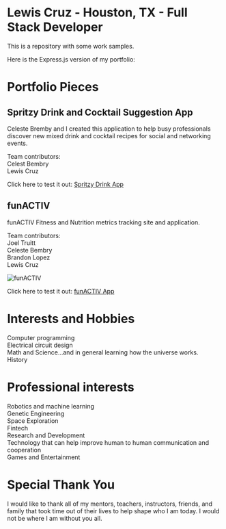 # Lewis Cruz - Houston, TX - Full Stack Developer

This is a repository with some work samples.

Here is the Express.js version of my portfolio:

# Portfolio Pieces

## Spritzy Drink and Cocktail Suggestion App
Celeste Bremby and I created this application to help busy professionals discover new mixed drink and cocktail recipes for social and networking events.

Team contributors:</br>
Celest Bembry</br>
Lewis Cruz


Click here to test it out: [Spritzy Drink App](https://celestejbembry.github.io/Project-1/)

## funACTIV
funACTIV Fitness and Nutrition metrics tracking site and application.

Team contributors:</br>
Joel Truitt</br>
Celeste Bembry</br>
Brandon Lopez</br>
Lewis Cruz

![funACTIV](https://github.com/lewismcruz/lewiscruzporfolio/blob/master/Assets/funactiv.png)

Click here to test it out: [funACTIV App](https://agile-thicket-05064.herokuapp.com/)

# Interests and Hobbies

Computer programming</br>
Electrical circuit design</br>
Math and Science...and in general learning how the universe works.</br>
History

# Professional interests

Robotics and machine learning</br>
Genetic Engineering</br>
Space Exploration</br>
Fintech</br>
Research and Development</br>
Technology that can help improve human to human communication and cooperation</br>
Games and Entertainment

# Special Thank You

I would like to thank all of my mentors, teachers, instructors, friends, and family that took time out of their lives to help shape who I am today.
I would not be where I am without you all.
